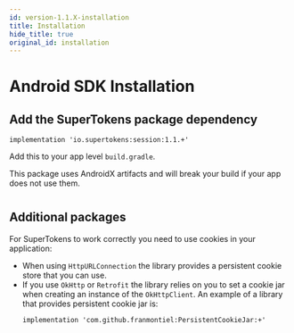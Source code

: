 ```yaml
---
id: version-1.1.X-installation
title: Installation
hide_title: true
original_id: installation
---
```


# Android SDK Installation

## Add the SuperTokens package dependency
```
implementation 'io.supertokens:session:1.1.+'
```
Add this to your app level ```build.gradle```.

<div class="specialNote" style="margin-bottom: 40px">
This package uses AndroidX artifacts and will break your build if your app does not use them.
</div>

## Additional packages
For SuperTokens to work correctly you need to use cookies in your application:
- When using ```HttpURLConnection``` the library provides a persistent cookie store that you can use. 
- If you use ```OkHttp``` or ```Retrofit``` the library relies on you to set a cookie jar when creating an instance of the ```OkHttpClient```. An example of a library that provides persistent cookie jar is:
    ```
    implementation 'com.github.franmontiel:PersistentCookieJar:+'
    ```